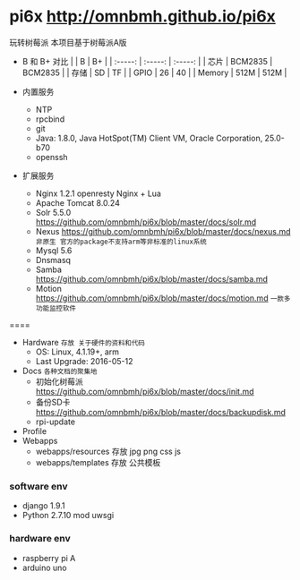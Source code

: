pi6x <http://omnbmh.github.io/pi6x>
====
玩转树莓派 本项目基于树莓派A版

- B 和 B+ 对比
|         | B       | B+      |
| :-----: | :-----: | :-----: |
| 芯片     | BCM2835 | BCM2835 |
| 存储     | SD      | TF      |
| GPIO    | 26      | 40      |
| Memory  | 512M    | 512M    |

- 内置服务
    - NTP
    - rpcbind
    - git
    - Java: 1.8.0, Java HotSpot(TM) Client VM, Oracle Corporation, 25.0-b70
    - openssh

- 扩展服务
    - Nginx 1.2.1 openresty  Nginx + Lua
    - Apache Tomcat 8.0.24
    - Solr 5.5.0 <https://github.com/omnbmh/pi6x/blob/master/docs/solr.md>
    - Nexus <https://github.com/omnbmh/pi6x/blob/master/docs/nexus.md> `非原生 官方的package不支持arm等非标准的linux系统`
    - Mysql 5.6
    - Dnsmasq
    - Samba <https://github.com/omnbmh/pi6x/blob/master/docs/samba.md>
    - Motion <https://github.com/omnbmh/pi6x/blob/master/docs/motion.md>  `一款多功能监控软件`

====
- Hardware `存放 关于硬件的资料和代码`
    - OS: Linux, 4.1.19+, arm
    - Last Upgrade: 2016-05-12
- Docs `各种文档的聚集地`
    - 初始化树莓派 <https://github.com/omnbmh/pi6x/blob/master/docs/init.md>
    - 备份SD卡 <https://github.com/omnbmh/pi6x/blob/master/docs/backupdisk.md>
    - rpi-update
- Profile
- Webapps
    - webapps/resources 存放 jpg png css js
    - webapps/templates 存放 公共模板


### software env
- django 1.9.1
- Python 2.7.10 mod uwsgi


### hardware env
- raspberry pi A
- arduino uno
